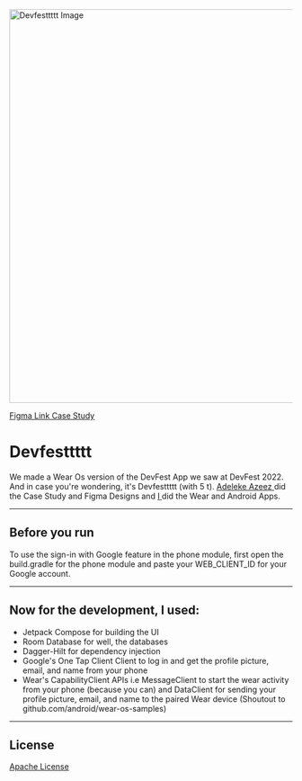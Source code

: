 <img src="devfesttttt.png" alt="Devfesttttt Image" width="700" />

<a href="https://www.figma.com/file/y8xymmhonOeNQBj7P9Dfll?node-id=109:4533&comments-enabled=1&viewer=1" target="_blank" rel="nofollow noopener noreferrer" 
  aria-label="Figma Link"> <u>Figma Link</u> </a> <a href="https://www.figma.com/file/y8xymmhonOeNQBj7P9Dfll/Devfest-Wearable-App?type=design&t=lfuIwUIEFoWmH1li-6" target="_blank" rel="nofollow noopener noreferrer" aria-label="Case Study"> <u>Case Study</u> </a>


# Devfesttttt
We made a Wear Os version of the DevFest App we saw at DevFest 2022. And in case you're wondering, it's Devfesttttt (with 5 t). 
<a href="https://twitter.com/ZeezCrypto" target="_blank" rel="nofollow noopener noreferrer" aria-label="Adeleke Azeez"> <u>Adeleke Azeez</u> </a> did the Case Study and Figma Designs and <a href="https://twitter.com/FemiOkedeyi" target="_blank" rel="nofollow noopener noreferrer" aria-label="I"> <u>I</u> </a> did the Wear and Android Apps.

 ---
 
 ##  Before you run
 To use the sign-in with Google feature in the phone module, first open the build.gradle for the phone module and paste your WEB_CLIENT_ID for your Google account.

 ---
 
 ##  Now for the development, I used:
 
 * Jetpack Compose for building the UI
 * Room Database for well, the databases
 * Dagger-Hilt for dependency injection
 * Google's One Tap Client Client to log in and get the profile picture, email, and name from your phone
 * Wear's CapabilityClient APIs i.e MessageClient to start the wear activity from your phone (because you can) and DataClient for sending your profile picture, email, and name to the paired Wear device (Shoutout to github.com/android/wear-os-samples)

---

##  License
[Apache License](LICENSE)
